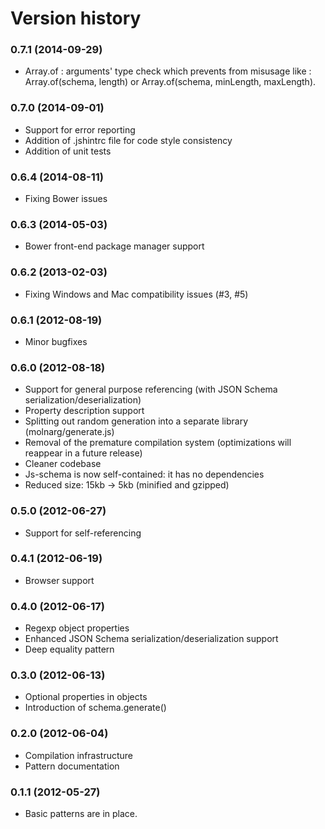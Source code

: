 Version history
===============

### 0.7.1 (2014-09-29) ###
 * Array.of : arguments' type check which prevents from misusage like : Array.of(schema, length) or Array.of(schema, minLength, maxLength).   

### 0.7.0 (2014-09-01) ###
 * Support for error reporting
 * Addition of .jshintrc file for code style consistency
 * Addition of unit tests

### 0.6.4 (2014-08-11) ###
 * Fixing Bower issues

### 0.6.3 (2014-05-03) ###
 * Bower front-end package manager support

### 0.6.2 (2013-02-03) ###
 * Fixing Windows and Mac compatibility issues (#3, #5)

### 0.6.1 (2012-08-19) ###
 * Minor bugfixes

### 0.6.0 (2012-08-18) ###
 * Support for general purpose referencing (with JSON Schema serialization/deserialization)
 * Property description support
 * Splitting out random generation into a separate library (molnarg/generate.js)
 * Removal of the premature compilation system (optimizations will reappear in a future release)
 * Cleaner codebase
 * Js-schema is now self-contained: it has no dependencies
 * Reduced size: 15kb -> 5kb (minified and gzipped)

### 0.5.0 (2012-06-27) ###
 * Support for self-referencing

### 0.4.1 (2012-06-19) ###
 * Browser support

### 0.4.0 (2012-06-17) ###
 * Regexp object properties
 * Enhanced JSON Schema serialization/deserialization support
 * Deep equality pattern

### 0.3.0 (2012-06-13) ###
 * Optional properties in objects
 * Introduction of schema.generate()

### 0.2.0 (2012-06-04) ###
 * Compilation infrastructure
 * Pattern documentation

### 0.1.1 (2012-05-27) ###
 * Basic patterns are in place.
